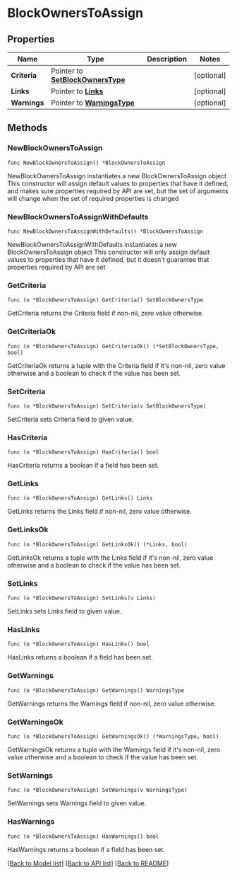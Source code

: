 # BlockOwnersToAssign

## Properties

Name | Type | Description | Notes
------------ | ------------- | ------------- | -------------
**Criteria** | Pointer to [**SetBlockOwnersType**](SetBlockOwnersType.md) |  | [optional] 
**Links** | Pointer to [**Links**](Links.md) |  | [optional] 
**Warnings** | Pointer to [**WarningsType**](WarningsType.md) |  | [optional] 

## Methods

### NewBlockOwnersToAssign

`func NewBlockOwnersToAssign() *BlockOwnersToAssign`

NewBlockOwnersToAssign instantiates a new BlockOwnersToAssign object
This constructor will assign default values to properties that have it defined,
and makes sure properties required by API are set, but the set of arguments
will change when the set of required properties is changed

### NewBlockOwnersToAssignWithDefaults

`func NewBlockOwnersToAssignWithDefaults() *BlockOwnersToAssign`

NewBlockOwnersToAssignWithDefaults instantiates a new BlockOwnersToAssign object
This constructor will only assign default values to properties that have it defined,
but it doesn't guarantee that properties required by API are set

### GetCriteria

`func (o *BlockOwnersToAssign) GetCriteria() SetBlockOwnersType`

GetCriteria returns the Criteria field if non-nil, zero value otherwise.

### GetCriteriaOk

`func (o *BlockOwnersToAssign) GetCriteriaOk() (*SetBlockOwnersType, bool)`

GetCriteriaOk returns a tuple with the Criteria field if it's non-nil, zero value otherwise
and a boolean to check if the value has been set.

### SetCriteria

`func (o *BlockOwnersToAssign) SetCriteria(v SetBlockOwnersType)`

SetCriteria sets Criteria field to given value.

### HasCriteria

`func (o *BlockOwnersToAssign) HasCriteria() bool`

HasCriteria returns a boolean if a field has been set.

### GetLinks

`func (o *BlockOwnersToAssign) GetLinks() Links`

GetLinks returns the Links field if non-nil, zero value otherwise.

### GetLinksOk

`func (o *BlockOwnersToAssign) GetLinksOk() (*Links, bool)`

GetLinksOk returns a tuple with the Links field if it's non-nil, zero value otherwise
and a boolean to check if the value has been set.

### SetLinks

`func (o *BlockOwnersToAssign) SetLinks(v Links)`

SetLinks sets Links field to given value.

### HasLinks

`func (o *BlockOwnersToAssign) HasLinks() bool`

HasLinks returns a boolean if a field has been set.

### GetWarnings

`func (o *BlockOwnersToAssign) GetWarnings() WarningsType`

GetWarnings returns the Warnings field if non-nil, zero value otherwise.

### GetWarningsOk

`func (o *BlockOwnersToAssign) GetWarningsOk() (*WarningsType, bool)`

GetWarningsOk returns a tuple with the Warnings field if it's non-nil, zero value otherwise
and a boolean to check if the value has been set.

### SetWarnings

`func (o *BlockOwnersToAssign) SetWarnings(v WarningsType)`

SetWarnings sets Warnings field to given value.

### HasWarnings

`func (o *BlockOwnersToAssign) HasWarnings() bool`

HasWarnings returns a boolean if a field has been set.


[[Back to Model list]](../README.md#documentation-for-models) [[Back to API list]](../README.md#documentation-for-api-endpoints) [[Back to README]](../README.md)


